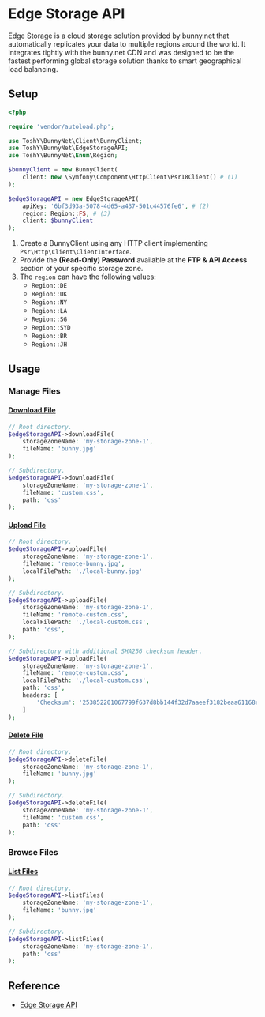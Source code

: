 # Edge Storage API

Edge Storage is a cloud storage solution provided by bunny.net that automatically replicates your data to multiple regions around the world. It integrates tightly with the bunny.net CDN and was designed to be the fastest performing global storage solution thanks to smart geographical load balancing.

## Setup

```php
<?php

require 'vendor/autoload.php';

use ToshY\BunnyNet\Client\BunnyClient;
use ToshY\BunnyNet\EdgeStorageAPI;
use ToshY\BunnyNet\Enum\Region;

$bunnyClient = new BunnyClient(
    client: new \Symfony\Component\HttpClient\Psr18Client() # (1)
);

$edgeStorageAPI = new EdgeStorageAPI(
    apiKey: '6bf3d93a-5078-4d65-a437-501c44576fe6', # (2)
    region: Region::FS, # (3)
    client: $bunnyClient
);
```

1. Create a BunnyClient using any HTTP client implementing `Psr\Http\Client\ClientInterface`.
2. Provide the **(Read-Only) Password** available at the **FTP & API Access** section of your specific storage zone.
3. The `region` can have the following values:
    - `Region::DE`
    - `Region::UK`
    - `Region::NY`
    - `Region::LA`
    - `Region::SG`
    - `Region::SYD`
    - `Region::BR`
    - `Region::JH`

## Usage

### Manage Files

#### [Download File](https://docs.bunny.net/reference/get_-storagezonename-path-filename)

```php
// Root directory.
$edgeStorageAPI->downloadFile(
    storageZoneName: 'my-storage-zone-1',
    fileName: 'bunny.jpg'
);

// Subdirectory.
$edgeStorageAPI->downloadFile(
    storageZoneName: 'my-storage-zone-1',
    fileName: 'custom.css',
    path: 'css'
);
```

#### [Upload File](https://docs.bunny.net/reference/put_-storagezonename-path-filename)

```php
// Root directory.
$edgeStorageAPI->uploadFile(
    storageZoneName: 'my-storage-zone-1',
    fileName: 'remote-bunny.jpg',
    localFilePath: './local-bunny.jpg'
);

// Subdirectory.
$edgeStorageAPI->uploadFile(
    storageZoneName: 'my-storage-zone-1',
    fileName: 'remote-custom.css',
    localFilePath: './local-custom.css',
    path: 'css',
);

// Subdirectory with additional SHA256 checksum header.
$edgeStorageAPI->uploadFile(
    storageZoneName: 'my-storage-zone-1',
    fileName: 'remote-custom.css',
    localFilePath: './local-custom.css',
    path: 'css',
    headers: [
        'Checksum': '253852201067799f637d8bb144f32d7aaeef3182beaa61168e0aa87dbe336d7c'
    ]
);
```

#### [Delete File](https://docs.bunny.net/reference/delete_-storagezonename-path-filename)

```php
// Root directory.
$edgeStorageAPI->deleteFile(
    storageZoneName: 'my-storage-zone-1',
    fileName: 'bunny.jpg'
);

// Subdirectory.
$edgeStorageAPI->deleteFile(
    storageZoneName: 'my-storage-zone-1',
    fileName: 'custom.css',
    path: 'css'
);
```

### Browse Files

#### [List Files](https://docs.bunny.net/reference/get_-storagezonename-path-)

```php
// Root directory.
$edgeStorageAPI->listFiles(
    storageZoneName: 'my-storage-zone-1',
    fileName: 'bunny.jpg'
);

// Subdirectory.
$edgeStorageAPI->listFiles(
    storageZoneName: 'my-storage-zone-1',
    path: 'css'
);
```

## Reference

* [Edge Storage API](https://docs.bunny.net/reference/storage-api)
